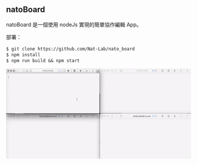 ## natoBoard

natoBoard 是一個使用 nodeJs 實現的簡單協作編輯 App。

部署：

```
$ git clone https://github.com/Nat-Lab/nato_board
$ npm install
$ npm run build && npm start
```

![演示](https://raw.githubusercontent.com/Nat-Lab/nato_board/master/doc/demo.gif)
